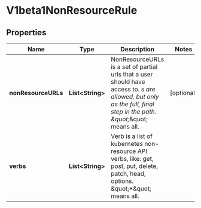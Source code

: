 
# V1beta1NonResourceRule

## Properties
Name | Type | Description | Notes
------------ | ------------- | ------------- | -------------
**nonResourceURLs** | **List&lt;String&gt;** | NonResourceURLs is a set of partial urls that a user should have access to.  *s are allowed, but only as the full, final step in the path.  \&quot;*\&quot; means all. |  [optional]
**verbs** | **List&lt;String&gt;** | Verb is a list of kubernetes non-resource API verbs, like: get, post, put, delete, patch, head, options.  \&quot;*\&quot; means all. | 



